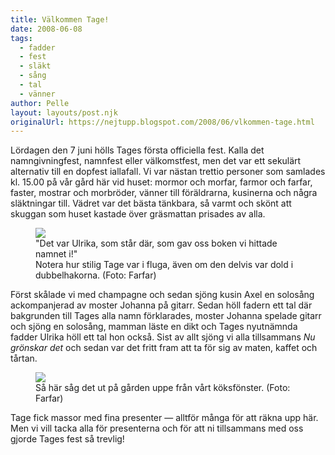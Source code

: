 ```yaml
---
title: Välkommen Tage!
date: 2008-06-08
tags: 
  - fadder
  - fest
  - släkt
  - sång
  - tal
  - vänner	
author: Pelle
layout: layouts/post.njk
originalUrl: https://nejtupp.blogspot.com/2008/06/vlkommen-tage.html
---
```


Lördagen den 7 juni hölls Tages första officiella fest. Kalla det namngivningfest, namnfest eller välkomstfest, men det var ett sekulärt alternativ till en dopfest iallafall. Vi var nästan trettio personer som samlades kl. 15.00 på vår gård här vid huset: mormor och morfar, farmor och farfar, faster, mostrar och morbröder, vänner till föräldrarna, kusinerna och några släktningar till. Vädret var det bästa tänkbara, så varmt och skönt att skuggan som huset kastade över gräsmattan prisades av alla.

<figure>
	<img src="../../../../img/IMG_1644.JPG">
	<figcaption>"Det var Ulrika, som står där, som gav oss boken vi hittade namnet i!"<br>Notera hur stilig Tage var i fluga, även om den delvis var dold i dubbelhakorna. (Foto: Farfar)</figcaption>
</figure>Först skålade vi med champagne och sedan sjöng kusin Axel en solosång ackompanjerad av moster Johanna på gitarr. Sedan höll fadern ett tal där bakgrunden till Tages alla namn förklarades, moster Johanna spelade gitarr och sjöng en solosång, mamman läste en dikt och Tages nyutnämnda fadder Ulrika höll ett tal hon också. Sist av allt sjöng vi alla tillsammans <span style="font-style: italic;">Nu grönskar det</span> och sedan var det fritt fram att ta för sig av maten, kaffet och tårtan.

<figure>
	<img src="../../../../img/IMG_1666.JPG">
	<figcaption>Så här såg det ut på gården uppe från vårt köksfönster. (Foto: Farfar)</figcaption>
</figure>Tage fick massor med fina presenter — alltför många för att räkna upp här. Men vi vill tacka alla för presenterna och för att ni tillsammans med oss gjorde Tages fest så trevlig!
